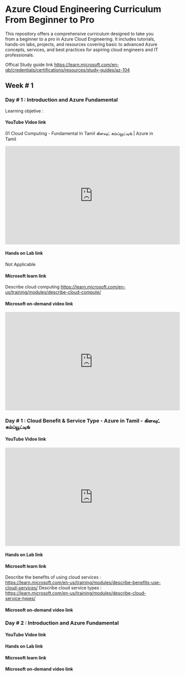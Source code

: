 # Azure Cloud Engineering Curriculum From Beginner to Pro
This repository offers a comprehensive curriculum designed to take you from a beginner to a pro in Azure Cloud Engineering. It includes tutorials, hands-on labs, projects, and resources covering basic to advanced Azure concepts, services, and best practices for aspiring cloud engineers and IT professionals.

Offical Study guide link https://learn.microsoft.com/en-gb/credentials/certifications/resources/study-guides/az-104 

## Week # 1
### Day # 1 : Introduction and Azure Fundamental 
Learning objetive : 
#### YouTube Vidoe link 
01 Cloud Computing - Fundamental In Tamil கிளவுட் கம்ப்யூட்டிங் | Azure in Tamil
<iframe width="560" height="315" src="https://www.youtube.com/embed/45Lszhw7Hqg?si=7_f5yB4oeLsuWhwr" title="YouTube video player" frameborder="0" allow="accelerometer; autoplay; clipboard-write; encrypted-media; gyroscope; picture-in-picture; web-share" referrerpolicy="strict-origin-when-cross-origin" allowfullscreen></iframe>

#### Hands on Lab link
Not Applicable

#### Microsoft learn link
Describe cloud computing https://learn.microsoft.com/en-us/training/modules/describe-cloud-compute/

#### Microsoft on-demand video link 
<iframe width="560" height="315" src="https://learn-video.azurefd.net/vod/player?show=on-demand-instructor-led-training-series&ep=az-104-module-1" title="YouTube video player" frameborder="0" allow="accelerometer; autoplay; clipboard-write; encrypted-media; gyroscope; picture-in-picture; web-share" referrerpolicy="strict-origin-when-cross-origin" allowfullscreen></iframe>

### Day # 1 : Cloud Benefit & Service Type - Azure in Tamil - கிளவுட் கம்ப்யூட்டிங் 
#### YouTube Vidoe link 
<iframe width="560" height="315" src="https://www.youtube.com/embed/MzJs25vp5JY?si=CnCzTKiOKG40PbRY" title="YouTube video player" frameborder="0" allow="accelerometer; autoplay; clipboard-write; encrypted-media; gyroscope; picture-in-picture; web-share" referrerpolicy="strict-origin-when-cross-origin" allowfullscreen></iframe>

#### Hands on Lab link

#### Microsoft learn link
Describe the benefits of using cloud services :  https://learn.microsoft.com/en-us/training/modules/describe-benefits-use-cloud-services/ 
Describe cloud service types :  https://learn.microsoft.com/en-us/training/modules/describe-cloud-service-types/


#### Microsoft on-demand video link 


### Day # 2 : Introduction and Azure Fundamental 
#### YouTube Vidoe link 
#### Hands on Lab link
#### Microsoft learn link
#### Microsoft on-demand video link 